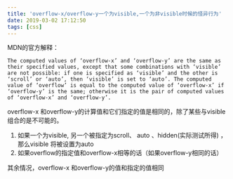 ```yaml
---
title: 'overflow-x/overflow-y一个为visible,一个为非visible时候的怪异行为'
date: 2019-03-02 17:12:50
tags: [css]
---
```


MDN的官方解释：

```
The computed values of ‘overflow-x’ and ‘overflow-y’ are the same as their specified values, except that some combinations with ‘visible’ are not possible: if one is specified as ‘visible’ and the other is ‘scroll’ or ‘auto’, then ‘visible’ is set to ‘auto’. The computed value of ‘overflow’ is equal to the computed value of ‘overflow-x’ if ‘overflow-y’ is the same; otherwise it is the pair of computed values of ‘overflow-x’ and ‘overflow-y’. 
```

overflow-x 和overflow-y的计算值和它们指定的值是相同的，除了某些与visible组合的是不可能的。
1. 如果一个为visible, 另一个被指定为scroll、 auto 、hidden(实际测试所得) ，那么visible 将被设置为auto
2. 如果overflow的指定值和overflow-x相等的话（如果overflow-y相同的话）

其余情况，overflow-x 和overflow-y的值和指定的值相同
